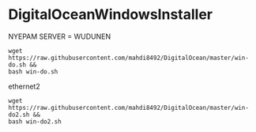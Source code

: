 # DigitalOceanWindowsInstaller

NYEPAM SERVER = WUDUNEN


```
wget https://raw.githubusercontent.com/mahdi8492/DigitalOcean/master/win-do.sh &&
bash win-do.sh
```
ethernet2

```
wget https://raw.githubusercontent.com/mahdi8492/DigitalOcean/master/win-do2.sh &&
bash win-do2.sh
```
